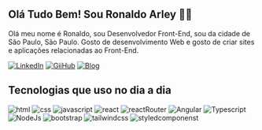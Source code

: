 ## Olá Tudo Bem! Sou Ronaldo Arley 👋✨

Olá meu nome é Ronaldo, sou Desenvolvedor Front-End, sou da cidade de São Paulo, São Paulo. Gosto de desenvolvimento Web e gosto de criar sites e aplicações relacionadas ao Front-End.

[![LinkedIn](https://img.shields.io/badge/LinkedIn-0077B5?style=for-the-badge&logo=linkedin&logoColor=white)](https://www.linkedin.com/in/ronaldo-mamani-339b0b192/)
[![GiiHub](https://img.shields.io/badge/GitHub-100000?style=for-the-badge&logo=github&logoColor=white)](https://github.com/RonaldMamani)
[![Blog](https://img.shields.io/website?label=Portifolio&url=https://ronaldmamani-dev.vercel.app/)](https://ronaldmamani-dev.vercel.app/)


## Tecnologias que uso no dia a dia

<div styles="display: inline-block">
     <img alt="html" src="https://img.shields.io/badge/HTML5-E34F26?style=for-the-badge&logo=html5&logoColor=white" >
     <img alt="css" src="https://img.shields.io/badge/CSS3-1572B6?style=for-the-badge&logo=css3&logoColor=white" >
     <img alt="javascript" src="https://img.shields.io/badge/JavaScript-F7DF1E?style=for-the-badge&logo=javascript&logoColor=black" >
     <img alt="react" src="https://img.shields.io/badge/React-20232A?style=for-the-badge&logo=react&logoColor=61DAFB" >
     <img alt="reactRouter" src="https://img.shields.io/badge/React_Router-CA4245?style=for-the-badge&logo=react-router&logoColor=white" >
     <img alt="Angular" src="https://img.shields.io/badge/Angular-DD0031?style=for-the-badge&logo=angular&logoColor=white" >
     <img alt="Typescript" src="https://img.shields.io/badge/TypeScript-007ACC?style=for-the-badge&logo=typescript&logoColor=white" >
     <img alt="NodeJs" src="https://img.shields.io/badge/Node.js-43853D?style=for-the-badge&logo=node.js&logoColor=white" >
     <img alt="bootstrap" src="https://img.shields.io/badge/Bootstrap-563D7C?style=for-the-badge&logo=bootstrap&logoColor=white" >
     <img alt="tailwindcss" src="https://img.shields.io/badge/Tailwind_CSS-38B2AC?style=for-the-badge&logo=tailwind-css&logoColor=white" >
     <img alt="styledcomponenst" src="https://img.shields.io/badge/styled--components-DB7093?style=for-the-badge&logo=styled-components&logoColor=white" >
</div>
